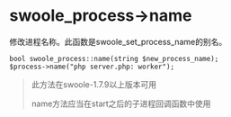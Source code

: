 # **swoole\_process-&gt;name**

修改进程名称。此函数是swoole\_set\_process\_name的别名。

```
bool swoole_process::name(string $new_process_name);
$process->name("php server.php: worker");

```

> 此方法在swoole-1.7.9以上版本可用
> 
> name方法应当在start之后的子进程回调函数中使用

